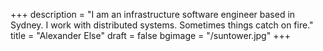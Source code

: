 +++
description = "I am an infrastructure software engineer based in Sydney. I work with distributed systems. Sometimes things catch on fire."
title = "Alexander Else"
draft = false
bgimage = "/suntower.jpg"
+++
